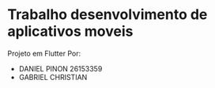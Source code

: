 # Trabalho desenvolvimento de aplicativos moveis

Projeto em Flutter 
Por: 
 - DANIEL PINON 26153359
 - GABRIEL CHRISTIAN
